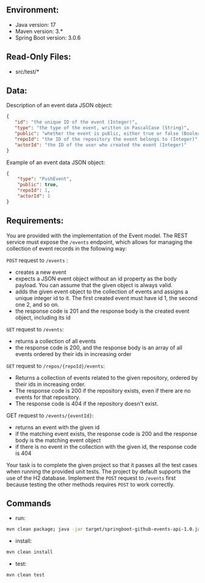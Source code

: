 ## Environment:
- Java version: 17
- Maven version: 3.*
- Spring Boot version: 3.0.6

## Read-Only Files:
- src/test/*

## Data:
Description of an event data JSON object:

```json
{
   "id": "the unique ID of the event (Integer)",
   "type": "the type of the event, written in PascalCase (String)",
   "public": "whether the event is public, either true or false (Boolean)",
   "repoId": "the ID of the repository the event belongs to (Integer)",
   "actorId": "the ID of the user who created the event (Integer)"
}
```

Example of an event data JSON object:
```json
{
    "type": "PushEvent",
    "public": true,
    "repoId": 1,
    "actorId": 1
}
```


## Requirements:
You are provided with the implementation of the Event model. The REST service must expose the `/events` endpoint, which allows for managing the collection of event records in the following way:

`POST` request to `/events` :
* creates a new event
* expects a JSON event object without an id property as the body payload. You can assume that the given object is always valid.
* adds the given event object to the collection of events and assigns a unique integer id to it. The first created event must have id 1, the second one 2, and so on.
* the response code is 201 and the response body is the created event object, including its id

`GET` request to `/events`:
* returns a collection of all events
* the response code is 200, and the response body is an array of all events ordered by their ids in increasing order

`GET` request to `/repos/{repoId}/events`:
* Returns a collection of events related to the given repository, ordered by their ids in increasing order.
* The response code is 200 if the repository exists, even if there are no events for that repository.
* The response code is 404 if the repository doesn't exist.

GET request to `/events/{eventId}`:
* returns an event with the given id
* if the matching event exists, the response code is 200 and the response body is the matching event object
* if there is no event in the collection with the given id, the response code is 404

Your task is to complete the given project so that it passes all the test cases when running the provided unit tests. The project by default supports the use of the H2 database. Implement the `POST` request to `/events` first because testing the other methods requires `POST` to work correctly.

## Commands
- run: 
```bash
mvn clean package; java -jar target/springboot-github-events-api-1.0.jar
```
- install: 
```bash
mvn clean install
```
- test: 
```bash
mvn clean test
```
